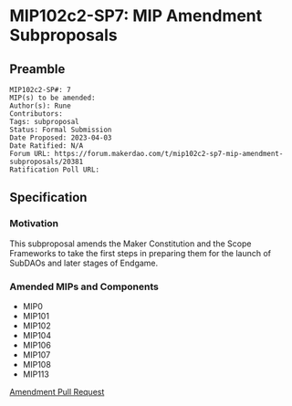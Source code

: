 # MIP102c2-SP7: MIP Amendment Subproposals

## Preamble

```
MIP102c2-SP#: 7
MIP(s) to be amended:
Author(s): Rune
Contributors:
Tags: subproposal
Status: Formal Submission
Date Proposed: 2023-04-03
Date Ratified: N/A
Forum URL: https://forum.makerdao.com/t/mip102c2-sp7-mip-amendment-subproposals/20381
Ratification Poll URL: 
```
## Specification

### Motivation

This subproposal amends the Maker Constitution and the Scope Frameworks to take the first steps in preparing them for the launch of SubDAOs and later stages of Endgame.

### Amended MIPs and Components

* MIP0
* MIP101
* MIP102
* MIP104
* MIP106
* MIP107
* MIP108
* MIP113

[Amendment Pull Request](https://github.com/makerdao/mips/pull/904)
